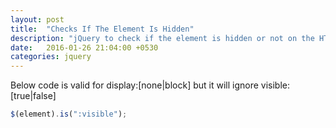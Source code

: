 ```yaml
---
layout: post
title:  "Checks If The Element Is Hidden"
description: "jQuery to check if the element is hidden or not on the HTML page"
date:   2016-01-26 21:04:00 +0530
categories: jquery
---
```


Below code is valid for display:[none|block] but it will ignore visible:[true|false] 

```javascript
$(element).is(":visible"); 
```